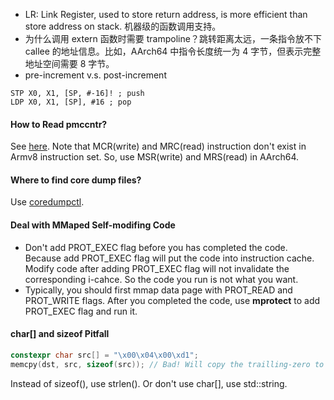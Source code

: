 - LR: Link Register, used to store return address, is more efficient than store address on stack. 机器级的函数调用支持。
- 为什么调用 extern 函数时需要 trampoline？跳转距离太远，一条指令放不下 callee 的地址信息。比如，AArch64 中指令长度统一为 4 字节，但表示完整地址空间需要 8 字节。
- pre-increment v.s. post-increment
```assembly
STP X0, X1, [SP, #-16]! ; push
LDP X0, X1, [SP], #16 ; pop
```
#### How to Read pmccntr?
See [here](https://github.com/jinfuchiang/collections/blob/main/snippet.md#user-content-armv7-a).
Note that MCR(write) and MRC(read) instruction don't exist in Armv8 instruction set. So, use MSR(write) and MRS(read) in AArch64.

#### Where to find core dump files?
Use [coredumpctl](https://wiki.archlinux.org/title/Core_dump#Examining_a_core_dump).

#### Deal with MMaped Self-modifing Code
- Don't add PROT_EXEC flag before you has completed the code. Because add PROT_EXEC flag will put the code into instruction cache. Modify code after adding PROT_EXEC flag will not invalidate the corresponding i-cahce. So the code you run is not what you want.
- Typically, you should first mmap data page with PROT_READ and PROT_WRITE flags. After you completed the code, use **mprotect** to add PROT_EXEC flag and run it.

#### char[] and sizeof Pitfall
```C++
constexpr char src[] = "\x00\x04\x00\xd1";
memcpy(dst, src, sizeof(src)); // Bad! Will copy the trailling-zero to dst
```
Instead of sizeof(), use strlen(). Or don't use char[], use std::string.

